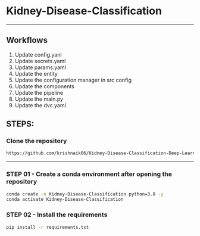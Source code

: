 # Kidney-Disease-Classification

---

## Workflows

1. Update config.yanl
2. Update secrets.yaml
3. Update params.yaml
4. Update the entity
5. Update the configuration manager in src config
6. Update the components
7. Update the pipeline
8. Update the main.py
9. Update the dvc.yaml




## STEPS:

### Clone the repository

```bash
https://github.com/krishnaik06/Kidney-Disease-Classification-Deep-Learning-Project

```
---

### STEP 01 - Create a conda environment after opening the repository

```bash
conda create -n Kidney-Disease-Classification python=3.8 -y
conda activate Kidney-Disease-Classification

```
### STEP 02 - Install the requirements

```bash
pip install -r requirements.txt

